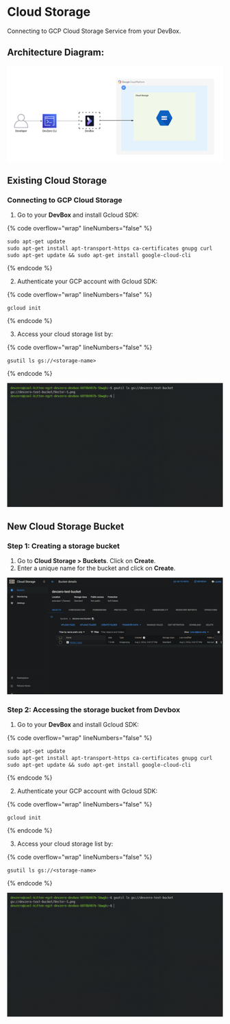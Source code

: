 # Cloud Storage
Connecting to GCP Cloud Storage Service from your DevBox.

## Architecture Diagram:

![image](../../../.gitbook/assets/gcp-cloudstorage-architecture.png)

## Existing Cloud Storage

### Connecting to GCP Cloud Storage

1. Go to your **DevBox** and install Gcloud SDK:

{% code overflow="wrap" lineNumbers="false" %}
```
sudo apt-get update
sudo apt-get install apt-transport-https ca-certificates gnupg curl
sudo apt-get update && sudo apt-get install google-cloud-cli
```
{% endcode %}

2. Authenticate your GCP account with Gcloud SDK:

{% code overflow="wrap" lineNumbers="false" %}
```
gcloud init
```
{% endcode %}

3. Access your cloud storage list by:

{% code overflow="wrap" lineNumbers="false" %}
```
gsutil ls gs://<storage-name>
```
{% endcode %}

![image](../../../.gitbook/assets/gcp-cloudstorage-access.png)

## New Cloud Storage Bucket

### Step 1: Creating a storage bucket

1. Go to **Cloud Storage > Buckets**. Click on **Create**.
2. Enter a unique name for the bucket and click on **Create**.

![image](../../../.gitbook/assets/gcp-cloudstorage-creation.png)

### Step 2: Accessing the storage bucket from Devbox

1. Go to your **DevBox** and install Gcloud SDK:

{% code overflow="wrap" lineNumbers="false" %}
```
sudo apt-get update
sudo apt-get install apt-transport-https ca-certificates gnupg curl
sudo apt-get update && sudo apt-get install google-cloud-cli
```
{% endcode %}

2. Authenticate your GCP account with Gcloud SDK:

{% code overflow="wrap" lineNumbers="false" %}
```
gcloud init
```
{% endcode %}

3. Access your cloud storage list by:

{% code overflow="wrap" lineNumbers="false" %}
```
gsutil ls gs://<storage-name>
```
{% endcode %}

![image](../../../.gitbook/assets/gcp-cloudstorage-access.png)